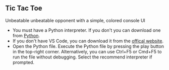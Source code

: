 ## Tic Tac Toe
Unbeatable unbeatable opponent with a simple, colored console UI  
- You must have a Python interpreter. If you don't you can download one from [Python](https://www.python.org/downloads/).  
- If you don't have VS Code, you can download it from the [offical website](https://code.visualstudio.com/Download).  
- Open the Python file. Execute the Python file by pressing the play button in the top-right corner. Alternatively, you can use Ctrl+F5 or Cmd+F5 to run the file without debugging. Select the recommend interpreter if prompted.  